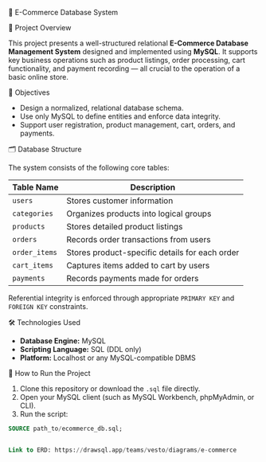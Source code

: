 🛒 E-Commerce Database System

📌 Project Overview

This project presents a well-structured relational **E-Commerce Database Management System** designed and implemented using **MySQL**. It supports key business operations such as product listings, order processing, cart functionality, and payment recording — all crucial to the operation of a basic online store.

🎯 Objectives

- Design a normalized, relational database schema.
- Use only MySQL to define entities and enforce data integrity.
- Support user registration, product management, cart, orders, and payments.

 🗂️ Database Structure

The system consists of the following core tables:

| Table Name     | Description                                               |
|----------------|-----------------------------------------------------------|
| `users`        | Stores customer information                               |
| `categories`   | Organizes products into logical groups                    |
| `products`     | Stores detailed product listings                          |
| `orders`       | Records order transactions from users                     |
| `order_items`  | Stores product-specific details for each order            |
| `cart_items`   | Captures items added to cart by users                     |
| `payments`     | Records payments made for orders                          |

Referential integrity is enforced through appropriate `PRIMARY KEY` and `FOREIGN KEY` constraints.

 🛠️ Technologies Used

- **Database Engine:** MySQL
- **Scripting Language:** SQL (DDL only)
- **Platform:** Localhost or any MySQL-compatible DBMS

 🚀 How to Run the Project

1. Clone this repository or download the `.sql` file directly.
2. Open your MySQL client (such as MySQL Workbench, phpMyAdmin, or CLI).
3. Run the script:

```sql
SOURCE path_to/ecommerce_db.sql;


Link to ERD: https://drawsql.app/teams/vesto/diagrams/e-commerce
